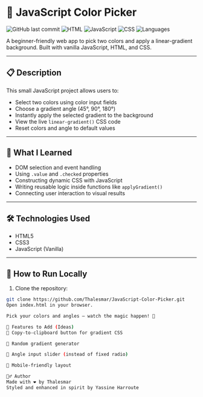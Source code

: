 ﻿# 🎨 JavaScript Color Picker

![GitHub last commit](https://img.shields.io/github/last-commit/Thalesmar/quiz-BETA-)
![HTML](https://img.shields.io/badge/HTML-58.4%25-orange)
![JavaScript](https://img.shields.io/badge/JavaScript-41.6%25-yellow)
![CSS](https://img.shields.io/badge/CSS-5%25-blue)
![Languages](https://img.shields.io/badge/languages-3-blue)


A beginner-friendly web app to pick two colors and apply a linear-gradient background. Built with vanilla JavaScript, HTML, and CSS.

---

## 📋 Description

This small JavaScript project allows users to:

- Select two colors using color input fields
- Choose a gradient angle (45°, 90°, 180°)
- Instantly apply the selected gradient to the background
- View the live `linear-gradient()` CSS code
- Reset colors and angle to default values

---

## 🧠 What I Learned

- DOM selection and event handling
- Using `.value` and `.checked` properties
- Constructing dynamic CSS with JavaScript
- Writing reusable logic inside functions like `applyGradient()`
- Connecting user interaction to visual results

---

## 🛠️ Technologies Used

- HTML5
- CSS3
- JavaScript (Vanilla)

---

## 🧪 How to Run Locally

1. Clone the repository:

```bash
git clone https://github.com/Thalesmar/JavaScript-Color-Picker.git
Open index.html in your browser.

Pick your colors and angles — watch the magic happen! 🌈

📌 Features to Add (Ideas)
🎯 Copy-to-clipboard button for gradient CSS

🎲 Random gradient generator

🔢 Angle input slider (instead of fixed radio)

📱 Mobile-friendly layout

🙋‍♂️ Author
Made with ❤️ by Thalesmar
Styled and enhanced in spirit by Yassine Harroute
